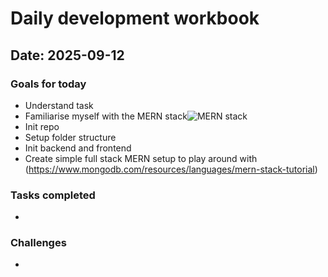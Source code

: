 # Daily development workbook

## Date: 2025-09-12

### Goals for today

- Understand task
- Familiarise myself with the MERN stack![MERN stack](https://images.contentstack.io/v3/assets/blt7151619cb9560896/bltc123befc321883ff/666c2270664d45ead620f7a7/lsuggzv1y2g4km8s0-mernstack-frameworknew.png)
- Init repo
- Setup folder structure
- Init backend and frontend
- Create simple full stack MERN setup to play around with (https://www.mongodb.com/resources/languages/mern-stack-tutorial)

### Tasks completed

-

### Challenges

-
